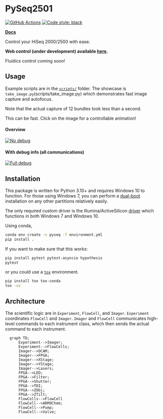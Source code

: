 # PySeq2501

[![GitHub Actions](https://github.com/chaichontat/goff-rotation/actions/workflows/python-package-conda.yml/badge.svg)](https://github.com/chaichontat/goff-rotation/actions/workflows/python-package-conda.yml)
[![Code style: black](https://img.shields.io/badge/code%20style-black-000000.svg)](https://github.com/psf/black)

**[Docs](https://chaichontat.github.io/pyseq2501/)**

Control your HiSeq 2000/2500 with ease.

**Web control (under development) available [here](https://github.com/chaichontat/pyseq2501-web).**

Fluidics control coming soon!

## Usage

Example scripts are in the [`scripts/`](scripts) folder. The showcase is `take_image.py`(scripts/take_image.py) which demonstrates fast image capture and autofocus.

Note that the actual capture of 12 bundles took less than a second.

This can be fast. Click on the image for a controllable animation! 

#### Overview
[![No debug](https://user-images.githubusercontent.com/34997334/148763734-23c424a9-708a-4826-b347-6a291c6ab416.gif)](https://asciinema.org/a/GQXJvYMSXkKVMkfin9czNUk56?autoplay=1)

#### With debug info (all communications)
[![Full debug](https://user-images.githubusercontent.com/34997334/148764144-0be332ef-a44a-46a2-a21c-bbe1d49e69d5.gif)](https://asciinema.org/a/s67mKomEwGj6l7azkx0PCboeO?autoplay=1)

## Installation
This package is written for Python 3.10+ and requires Windows 10 to function. For those using Windows 7, you can perform a [dual-boot](https://www.techadvisor.com/how-to/windows/how-dual-boot-windows-3633084/) installation on any other partitions relatively easily.

The only required custom driver is the Illumina/ActiveSilicon [driver](https://github.com/chaichontat/pyseq2501/tree/main/driver) which functions in both Windows 7 and Windows 10.

Using conda,
```bash
conda env create -n pyseq -f environment.yml
pip install .
```
If you want to make sure that this works:
```bash
pip install pytest pytest-asyncio hypothesis
pytest
```
or you could use a [`tox`](https://tox.wiki/en/latest/) environment.
```bash
pip install tox tox-conda
tox -vv
```

## Architecture
The scientific logic are in `Experiment`, `FlowCell`, and `Imager`. `Experiment` coordinates `FlowCell` and `Imager`. `Imager` and `FlowCell` communicates high-level commands to each instrument class, which then sends the actual command to each instrument.
```mermaid
  graph TD;
      Experiment-->Imager;
      Experiment-->FlowCells;
      Imager-->DCAM;
      Imager-->FPGA;
      Imager-->XStage;
      Imager-->YStage;
      Imager-->Lasers;
      FPGA-->LED;
      FPGA-->Filter;
      FPGA-->Shutter;
      FPGA-->TDI;
      FPGA-->ZObj;
      FPGA-->ZTilt;
      FlowCells-->FlowCell
      FlowCell-->ARM9Chem;
      FlowCell-->Pump;
      FlowCell-->Valve;
```
